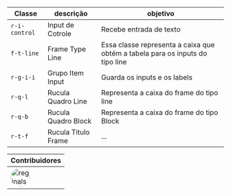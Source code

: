 |Classe|descrição|objetivo|
|--|--|--|
|`r-i-control`|Input de Cotrole|Recebe entrada de texto|
|`f-t-line`|Frame Type Line| Essa classe representa a caixa que obtém a tabela para os inputs do tipo line|
|`r-g-i-i`|Grupo Item Input|Guarda os inputs e os labels|
|`r-q-l`|Rucula Quadro Line|Representa a caixa do frame do tipo line|
|`r-q-b`|Rucula Quadro Block|Representa a caixa do frame do tipo Block|
|`r-t-f`|Rucula Titulo Frame|...|

|Contribuidores|
|-|
|<a href="https://github.com/reginaldo-marinho"><img width="45px" height="45px" style="border-radius:30px" alt="reginalso-marinho" title="TheLarkInn" src="https://avatars.githubusercontent.com/u/60780631?v=4"></a>|
